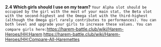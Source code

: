 __**2.4 Which girls should I use on my team?**__
```Your Alpha slot should be occupied by the girl with the most of your main stat, the Beta slot with the second-highest and the Omega slot with the third-highest (although the Omega girl rarely contributes to performances). You can both level and upgrade your girls to increase these values. You can compare girls here:```https://harem-battle.club/wiki/Harem-Heroes/HH:Harem
https://harem-battle.club/wiki/Harem-Heroes/HH:Compare-All-Haremettes

